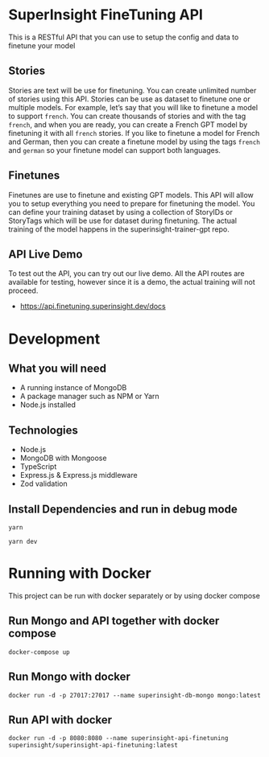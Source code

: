 # SuperInsight FineTuning API
This is a RESTful API that you can use to setup the config and data to finetune your model

## Stories
Stories are text will be use for finetuning. You can create unlimited number of stories using this API. Stories can be use as dataset to finetune one or multiple models. For example, let’s say that you will like to finetune a model to support `french`. You can create thousands of stories and with the tag `french`, and when you are ready, you can create a French GPT model by finetuning it with all `french` stories. If you like to finetune a model for French and German, then you can create a finetune model by using the tags `french` and `german` so your finetune model can support both languages.

## Finetunes
Finetunes are use to finetune and existing GPT models. This API will allow you to setup everything you need to prepare for finetuning the model. You can define your training dataset by using a collection of StoryIDs or StoryTags which will be use for dataset during finetuning. The actual training of the model happens in the superinsight-trainer-gpt repo.

## API Live Demo
To test out the API, you can try out our live demo. All the API routes are available for testing, however since it is a demo, the actual training will not proceed. 
* https://api.finetuning.superinsight.dev/docs

# Development

## What you will need
* A running instance of MongoDB
* A package manager such as NPM or Yarn
* Node.js installed

## Technologies
* Node.js
* MongoDB with Mongoose
* TypeScript
* Express.js & Express.js middleware
* Zod validation

## Install Dependencies and run in debug mode
```
yarn
```
```
yarn dev
```

# Running with Docker
This project can be run with docker separately or by using docker compose

## Run Mongo and API together with docker compose
```
docker-compose up
```

## Run Mongo with docker
```
docker run -d -p 27017:27017 --name superinsight-db-mongo mongo:latest
```
## Run API with docker
```
docker run -d -p 8080:8080 --name superinsight-api-finetuning superinsight/superinsight-api-finetuning:latest
```